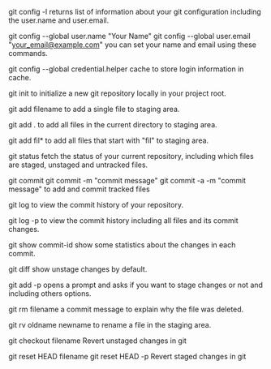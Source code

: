 git config -l
    returns list of information about your git configuration including the user.name and user.email.

git config --global user.name "Your Name"
git config --global user.email "your_email@example.com"
    you can set your name and email using these commands.

git config --global credential.helper cache
    to store login information in cache.

git init
    to initialize a new git repository locally in your project root.

git add filename
    to add a single file to staging area.

git add .
    to add all files in the current directory to staging area.

git add fil*
    to add all files that start with "fil" to staging area.

git status
    fetch the status of your current repository, including which files are staged, unstaged and untracked files.

git commit
git commit -m "commit message"
git commit -a -m "commit message"
    to add and commit tracked files

git log
    to view the commit history of your repository.

git log -p
    to view the commit history including all files and its commit changes.

git show commit-id
    show some statistics about the changes in each commit.

git diff
    show unstage changes by default.

git add -p
    opens a prompt and asks if you want to stage changes or not and including others options.

git rm filename
    a commit message to explain why the file was deleted.

git rv oldname newname
    to rename a file in the staging area.

git checkout filename
    Revert unstaged changes in git

git reset HEAD filename
git reset HEAD -p
    Revert staged changes in git